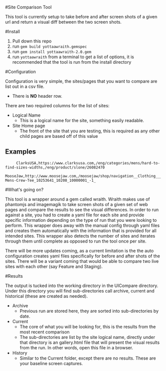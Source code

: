#Site Comparison Tool

This tool is currently setup to take before and after screen shots of a given url and return a visual diff between the two
screen shots.


#Install

1. Pull down this repo
2. run `gem build yottaawraith.gemspec`
3. run `gem install yottaawraith-2.0.gem`
4. run `yottaawraith` from a terminal to get a list of options, it is recommended that the tool is run from the install directory

#Configuration

Configuration is very simple, the sites/pages that you want to compare are list out in a csv file.
* There is **NO** header row.

There are two required columns for the list of sites:
* Logical Name
  * This is a logical name for the site, something easily readable.
* Site Home page
  * The front of the site that you are testing, this is required as any other child pages are based off of this value


## Examples

```
     ClarksUSA,https://www.clarksusa.com,/eng/categories/mens/hard-to-find-sizes-widths,/eng/product/slone/26082470
     MooseJaw,http://www.moosejaw.com,/moosejaw/shop/navigation__Clothing_____,/moosejaw/shop/product_Prana-Mens-Crew-Tee_10253641_10208_10000001_-1_
```

#What's going on?

This tool is a wrapper around a gem called wraith.  Wraith makes use of phantomjs and imagemagik to take screen shots of
a given set of web pages and compare the results to see the visual differences.  In order to run against a site, you had to
create a yaml file for each site and provide specific information depending on the type of run that you were looking to perform.
This wrapper does away with the manual config through yaml files and creates them automatically with the information that
is provided for all intended sites.
This wrapper also detects the number of sites and iterates through them until complete as opposed to run the tool once per site.

There will be more updates coming, as a current limitation is the the auto configuration creates yaml files specifically for before and after
shots of the sites.  There will be a variant coming that would be able to compare two live sites with each other (say Feature and Staging).

#Results

The output is tucked into the working directory in the UICompare directory.  Under this directory you will find sub-directories
call archive, current and historical (these are created as needed).
* Archive
  * Previous run are stored here, they are sorted into sub-directories by date.
* Current
  * The core of what you will be looking for, this is the results from the most recent comparison
  * The sub-directories are list by the site logical name, directly under that directory is an gallery.html file that will
   present the visual results from the run. In other words, open this file in a browser.
* History
  * Similar to the Current folder, except there are no results.  These are your baseline screen captures.
